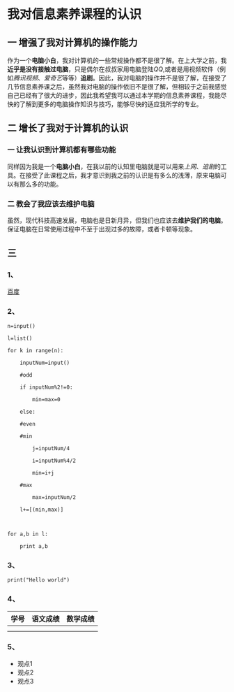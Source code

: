 #               我对信息素养课程的认识

##      一 增强了我对计算机的操作能力

​       作为一个**电脑小白**，我对计算机的一些常规操作都不是很了解。在上大学之前，我**近乎是没有接触过电脑**，只是偶尔在叔叔家用电脑登陆*QQ*,或者是用视频软件（例如*腾讯视频*、*爱奇艺*等等）**追剧**。因此，我对电脑的操作并不是很了解，在接受了几节信息素养课之后，虽然我对电脑的操作依旧不是很了解，但相较于之前我感觉自己已经有了很大的进步，因此我希望我可以通过本学期的信息素养课程，我能尽快的了解到更多的电脑操作知识与技巧，能够尽快的适应我所学的专业。

##      二 增长了我对于计算机的认识

###                    一 让我认识到计算机都有哪些功能

​        同样因为我是一个**电脑小白**，在我以前的认知里电脑就是可以用来*上网*、*追剧*的工具。在接受了此课程之后，我才意识到我之前的认识是有多么的浅薄，原来电脑可以有那么多的功能。

###                     二 教会了我应该去维护电脑

​        虽然，现代科技高速发展，电脑也是日新月异，但我们也应该去**维护我们的电脑**。保证电脑在日常使用过程中不至于出现过多的故障，或者卡顿等现象。

##      三

### 1、

[百度](https://www.baidu.com/?tn=18029102_2_dg)

### 2、

```n=input()
n=input()

l=list()

for k in range(n):

    inputNum=input()

    #odd

    if inputNum%2!=0:

        min=max=0

    else:

    #even

    #min

        j=inputNum/4

        i=inputNum%4/2

        min=i+j

    #max

        max=inputNum/2

    l+=[(min,max)]

    

for a,b in l:

    print a,b
```

### 3、

`print("Hello world")`

### 4、

| 学号 | 语文成绩 | 数学成绩 |
| :--: | :------: | :------: |
|      |          |          |
|      |          |          |

### 5、

- 观点1
- 观点2
- 观点3








